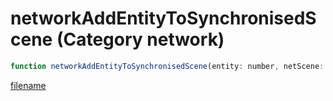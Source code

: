 # networkAddEntityToSynchronisedScene (Category network)

```js
function networkAddEntityToSynchronisedScene(entity: number, netScene: int, animDict: string, animName: string, speed: number, speedMulitiplier: number, flag: int): void
```

[filename](networkAddEntityToSynchronisedScene_m.md ':include')
